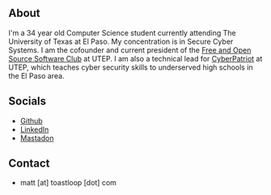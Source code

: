 ## About

I'm a 34 year old Computer Science student currently attending The University of Texas at El Paso. My concentration is in Secure Cyber Systems. I am the cofounder and current president of the [Free and Open Source Software Club](https://github.com/FOSS-club-UTEP/) at UTEP. I am also a technical lead for [CyberPatriot](https://www.uscyberpatriot.org/) at UTEP, which teaches cyber security skills to underserved high schools in the El Paso area.


## Socials

- [Github](https://www.github.com/toastloop)
- [LinkedIn](https://www.linkedin.com/in/toastloop/)
- [Mastadon](phpc.social/@toastloop)

## Contact

- matt [at] toastloop [dot] com
